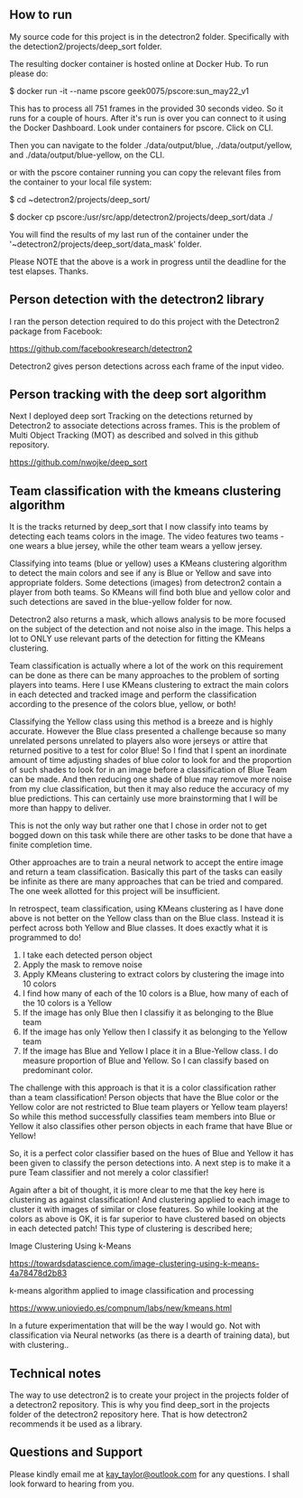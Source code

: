 ## How to run

My source code for this project is in the detectron2 folder. Specifically with the detection2/projects/deep_sort folder.

The resulting docker container is hosted online at Docker Hub. To run please do:

$ docker run -it --name pscore geek0075/pscore:sun_may22_v1

This has to process all 751 frames in the provided 30 seconds video. So it runs for a couple of hours. After it's run is over you can connect to it using the Docker Dashboard. Look under containers for pscore. Click on CLI. 

Then you can navigate to the folder ./data/output/blue, ./data/output/yellow, and ./data/output/blue-yellow, on the CLI. 

or with the pscore container running you can copy the relevant files from the container to your local file system:

$ cd ~detectron2/projects/deep_sort/

$ docker cp pscore:/usr/src/app/detectron2/projects/deep_sort/data ./

You will find the results of my last run of the container under the '~detectron2/projects/deep_sort/data_mask' folder.

Please NOTE that the above is a work in progress until the deadline for the test elapses. Thanks.

## Person detection with the detectron2 library

I ran the person detection required to do this project with the Detectron2 package from Facebook: 

https://github.com/facebookresearch/detectron2

Detectron2 gives person detections across each frame of the input video.

## Person tracking with the deep sort algorithm

Next I deployed deep sort Tracking on the detections returned by Detectron2 to associate detections across frames. This is the problem of Multi Object Tracking (MOT) as described and solved in this github repository.

https://github.com/nwojke/deep_sort

## Team classification with the kmeans clustering algorithm

It is the tracks returned by deep_sort that I now classify into teams by detecting each teams colors in the image. The video features two teams - one wears a blue jersey, while the other team wears a yellow jersey.

Classifying into teams (blue or yellow) uses a KMeans clustering algorithm to detect the main colors and see if any is Blue or Yellow and save into appropriate folders. Some detections (images) from detectron2 contain a player from both teams. So KMeans will find both blue and yellow color and such detections are saved in the blue-yellow folder for now.

Detectron2 also returns a mask, which allows analysis to be more focused on the subject of the detection and not noise also in the image. This helps a lot to ONLY use relevant parts of the detection for fitting the KMeans clustering.

Team classification is actually where a lot of the work on this requirement can be done as there can be many approaches to the problem of sorting players into teams. Here I use KMeans clustering to extract the main colors in each detected and tracked image and perform the classification according to the presence of the colors blue, yellow, or both!

Classifying the Yellow class using this method is a breeze and is highly accurate. However the Blue class presented a challenge because so many unrelated persons unrelated to players also wore jerseys or attire that returned positive to a test for color Blue! So I find that I spent an inordinate amount of time adjusting shades of blue color to look for and the proportion of such shades to look for in an image before a classification of Blue Team can be made. And then reducing one shade of blue may remove more noise from my clue classification, but then it may also reduce the accuracy of my blue predictions. This can certainly use more brainstorming that I will be more than happy to deliver.

This is not the only way but rather one that I chose in order not to get bogged down on this task while there are other tasks to be done that have a finite completion time.

Other approaches are to train a neural network to accept the entire image and return a team classification. Basically this part of the tasks can easily be infinite as there are many approaches that can be tried and compared. The one week allotted for this project will be insufficient.

In retrospect, team classification, using KMeans clustering as I have done above is not better on the Yellow class than on the Blue class. Instead it is perfect across both Yellow and Blue classes. It does exactly what it is programmed to do! 

1. I take each detected person object
2. Apply the mask to remove noise
3. Apply KMeans clustering to extract colors by clustering the image into 10 colors
4. I find how many of each of the 10 colors is a Blue, how many of each of the 10 colors is a Yellow
5. If the image has only Blue then I classifiy it as belonging to the Blue team
6. If the image has only Yellow then I classify it as belonging to the Yellow team
7. If the image has Blue and Yellow I place it in a Blue-Yellow class. I do measure proportion of Blue and Yellow. So I 
   can classify based on predominant color.

The challenge with this approach is that it is a color classification rather than a team classification! Person objects that have the Blue color or the Yellow color are not restricted to Blue team players or Yellow team players! So while this method successfully classifies team members into Blue or Yellow it also classifies other person objects in each frame that have Blue or Yellow!

So, it is a perfect color classifier based on the hues of Blue and Yellow it has been given to classify the person detections into. A next step is to make it a pure Team classifier and not merely a color classifier!

Again after a bit of thought, it is more clear to me that the key here is clustering as against classification! And clustering applied to each image to cluster it with images of similar or close features. So while looking at the colors as above is OK, it is far superior to have clustered based on objects in each detected patch! This type of clustering is described here;

Image Clustering Using k-Means

https://towardsdatascience.com/image-clustering-using-k-means-4a78478d2b83

k-means algorithm applied to image classification and processing

https://www.unioviedo.es/compnum/labs/new/kmeans.html

In a future experimentation that will be the way I would go. Not with classification via Neural networks (as there is a dearth of training data), but with clustering..

## Technical notes

The way to use detectron2 is to create your project in the projects folder of a detectron2 repository. This is why you find deep_sort in the projects folder of the detectron2 repository here. That is how detectron2 recommends it be used as a library.

## Questions and Support

Please kindly email me at kay_taylor@outlook.com for any questions. I shall look forward to hearing from you.
